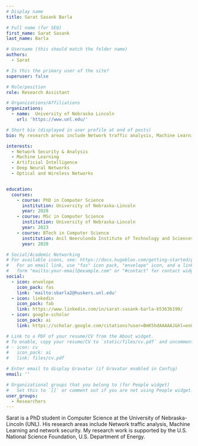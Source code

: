 ```yaml
---
# Display name
title: Sarat Sasank Barla

# Full name (for SEO)
first_name: Sarat Sasank
last_name: Barla

# Username (this should match the folder name)
authors:
  - Sarat

# Is this the primary user of the site?
superuser: false

# Role/position
role: Research Assistant

# Organizations/Affiliations
organizations:
  - name:  University of Nebraska Lincoln
    url: 'https://www.unl.edu/'

# Short bio (displayed in user profile at end of posts)
bio: My research areas include Network traffic analysis, Machine Learning and network security. My research work is supported by the U.S. National Science Foundation, U.S. Department of Energy.

interests:
  - Network Security & Analysis
  - Machine Learning
  - Artificial Intelligence
  - Deep Neural Networks
  - Optical and Wireless Networks


education:
  courses:
    - course: PhD in Computer Science 
      institution: University of Nebraska-Lincoln
      year: 2028
    - course: MSc in Computer Science
      institution: University of Nebraska-Lincoln
      year: 2023
    - course: BTech in Computer Science
      institution: Anil Neerulonda Institute of Technology and Sciences
      year: 2020

# Social/Academic Networking
# For available icons, see: https://docs.hugoblox.com/getting-started/page-builder/#icons
#   For an email link, use "fas" icon pack, "envelope" icon, and a link in the
#   form "mailto:your-email@example.com" or "#contact" for contact widget.
social:
  - icon: envelope
    icon_pack: fas
    link: 'mailto:sbarla2@huskers.unl.edu'
  - icon: linkedin
    icon_pack: fab
    link: https://www.linkedin.com/in/sarat-sasank-barla-b5363b190/
  - icon: google-scholar
    icon_pack: ai
    link: https://scholar.google.com/citations?user=BmK5hdAAAAAJ&hl=en&authuser=1

# Link to a PDF of your resume/CV from the About widget.
# To enable, copy your resume/CV to `static/files/cv.pdf` and uncomment the lines below.
# - icon: cv
#   icon_pack: ai
#   link: files/cv.pdf

# Enter email to display Gravatar (if Gravatar enabled in Config)
email: ''

# Organizational groups that you belong to (for People widget)
#   Set this to `[]` or comment out if you are not using People widget.
user_groups:
  - Researchers
---
```


Sarat is a PhD student in Computer Science at the University of Nebraska-Lincoln (UNL). His research areas include Network traffic analysis, Machine Learning and network security. My research work is supported by the U.S. National Science Foundation, U.S. Department of Energy.